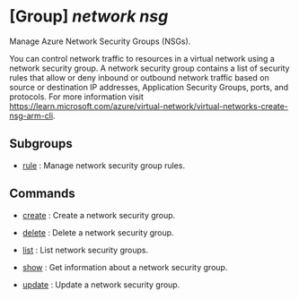 # [Group] _network nsg_

Manage Azure Network Security Groups (NSGs).

You can control network traffic to resources in a virtual network using a network security group. A network security group contains a list of security rules that allow or deny inbound or outbound network traffic based on source or destination IP addresses, Application Security Groups, ports, and protocols. For more information visit https://learn.microsoft.com/azure/virtual-network/virtual-networks-create-nsg-arm-cli.

## Subgroups

- [rule](/Commands/network/nsg/rule/readme.md)
: Manage network security group rules.

## Commands

- [create](/Commands/network/nsg/_create.md)
: Create a network security group.

- [delete](/Commands/network/nsg/_delete.md)
: Delete a network security group.

- [list](/Commands/network/nsg/_list.md)
: List network security groups.

- [show](/Commands/network/nsg/_show.md)
: Get information about a network security group.

- [update](/Commands/network/nsg/_update.md)
: Update a network security group.
